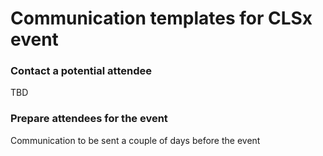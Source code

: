 # Communication templates for CLSx event 

### Contact a potential attendee

TBD

### Prepare attendees for the event

Communication to be sent a couple of days before the event
 